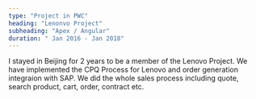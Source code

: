 ```yaml
---
type: "Project in PWC"
heading: "Lenonvo Project"
subheading: "Apex / Angular"
duration: " Jan 2016 - Jan 2018"
---
```


I stayed in Beijing for 2 years to be a member of the Lenovo Project.
We have implemented the CPQ Process for Lenovo and order generation integraion with SAP.
We did the whole sales process including quote, search product, cart, order, contract etc.
